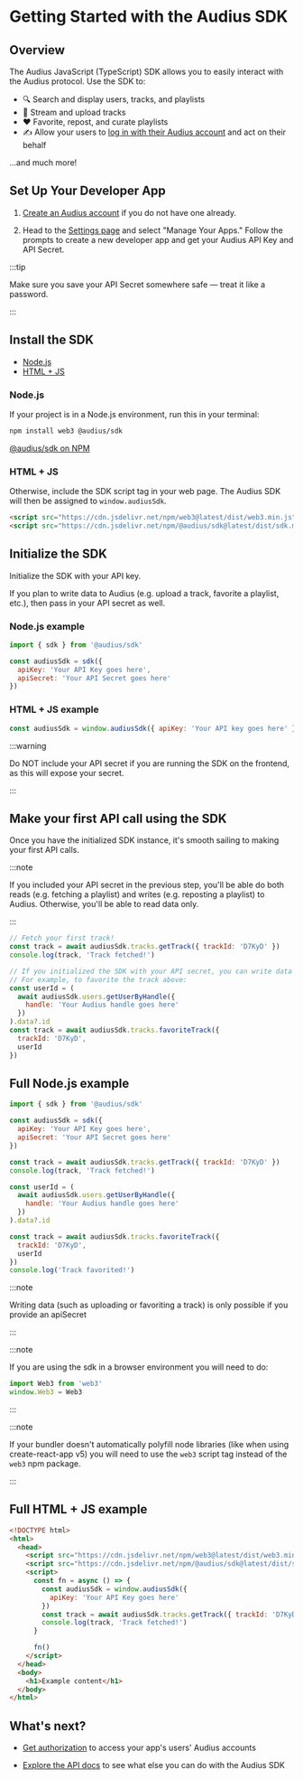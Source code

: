 # Getting Started with the Audius SDK

## Overview

The Audius JavaScript (TypeScript) SDK allows you to easily interact with the Audius protocol. Use the SDK to:

- 🔍 Search and display users, tracks, and playlists
- 🎵 Stream and upload tracks
- ❤️ Favorite, repost, and curate playlists
- ✍️ Allow your users to [log in with their Audius account](https://docs.audius.org/developers/log-in-with-audius) and act on their behalf

...and much more!

## Set Up Your Developer App

1. [Create an Audius account](https://audius.co/signup) if you do not have one already.

2. Head to the [Settings page](https://audius.co/settings) and select "Manage Your Apps." Follow the prompts to create a new developer app and get your Audius API Key and API Secret.

:::tip

Make sure you save your API Secret somewhere safe — treat it like a password.

:::

## Install the SDK

- [Node.js](#nodejs)
- [HTML + JS](#html--js)

### Node.js

If your project is in a Node.js environment, run this in your terminal:

```bash
npm install web3 @audius/sdk
```

[@audius/sdk on NPM](https://www.npmjs.com/package/@audius/sdk)

### HTML + JS

Otherwise, include the SDK script tag in your web page. The Audius SDK will then be assigned to `window.audiusSdk`.

```html
<script src="https://cdn.jsdelivr.net/npm/web3@latest/dist/web3.min.js"></script>
<script src="https://cdn.jsdelivr.net/npm/@audius/sdk@latest/dist/sdk.min.js"></script>
```

## Initialize the SDK

Initialize the SDK with your API key.

If you plan to write data to Audius (e.g. upload a track, favorite a playlist, etc.), then pass in your API secret as well.

### Node.js example

```js title="In Node.js environment"
import { sdk } from '@audius/sdk'

const audiusSdk = sdk({
  apiKey: 'Your API Key goes here',
  apiSecret: 'Your API Secret goes here'
})
```

### HTML + JS example

```js title="In web page"
const audiusSdk = window.audiusSdk({ apiKey: 'Your API key goes here' })
```

:::warning

Do NOT include your API secret if you are running the SDK on the frontend, as this will expose your secret.

:::

## Make your first API call using the SDK

Once you have the initialized SDK instance, it's smooth sailing to making your first API calls.

:::note

If you included your API secret in the previous step, you'll be able do both reads (e.g. fetching a playlist) and writes (e.g. reposting a playlist) to Audius. Otherwise, you'll be able to read data only.

:::

```js
// Fetch your first track!
const track = await audiusSdk.tracks.getTrack({ trackId: 'D7KyD' })
console.log(track, 'Track fetched!')

// If you initialized the SDK with your API secret, you can write data as well.
// For example, to favorite the track above:
const userId = (
  await audiusSdk.users.getUserByHandle({
    handle: 'Your Audius handle goes here'
  })
).data?.id
const track = await audiusSdk.tracks.favoriteTrack({
  trackId: 'D7KyD',
  userId
})
```

## Full Node.js example

```js title="app.js" showLineNumbers
import { sdk } from '@audius/sdk'

const audiusSdk = sdk({
  apiKey: 'Your API Key goes here',
  apiSecret: 'Your API Secret goes here'
})

const track = await audiusSdk.tracks.getTrack({ trackId: 'D7KyD' })
console.log(track, 'Track fetched!')

const userId = (
  await audiusSdk.users.getUserByHandle({
    handle: 'Your Audius handle goes here'
  })
).data?.id

const track = await audiusSdk.tracks.favoriteTrack({
  trackId: 'D7KyD',
  userId
})
console.log('Track favorited!')
```

:::note

Writing data (such as uploading or favoriting a track) is only possible if you provide an apiSecret

:::

:::note

If you are using the sdk in a browser environment you will need to do:

```js
import Web3 from 'web3'
window.Web3 = Web3
```

:::

:::note

If your bundler doesn't automatically polyfill node libraries (like when using create-react-app v5) you will need to use the `web3` script tag instead of the `web3` npm package.

:::

## Full HTML + JS example

```html title="index.html" showLineNumbers
<!DOCTYPE html>
<html>
  <head>
    <script src="https://cdn.jsdelivr.net/npm/web3@latest/dist/web3.min.js"></script>
    <script src="https://cdn.jsdelivr.net/npm/@audius/sdk@latest/dist/sdk.min.js"></script>
    <script>
      const fn = async () => {
        const audiusSdk = window.audiusSdk({
          apiKey: 'Your API Key goes here'
        })
        const track = await audiusSdk.tracks.getTrack({ trackId: 'D7KyD' })
        console.log(track, 'Track fetched!')
      }

      fn()
    </script>
  </head>
  <body>
    <h1>Example content</h1>
  </body>
</html>
```

## What's next?

- [Get authorization](https://docs.audius.org/developers/guides/log-in-with-audius) to access your app's users' Audius accounts

- [Explore the API docs](https://docs.audius.org/developers/sdk/tracks) to see what else you can do with the Audius SDK
